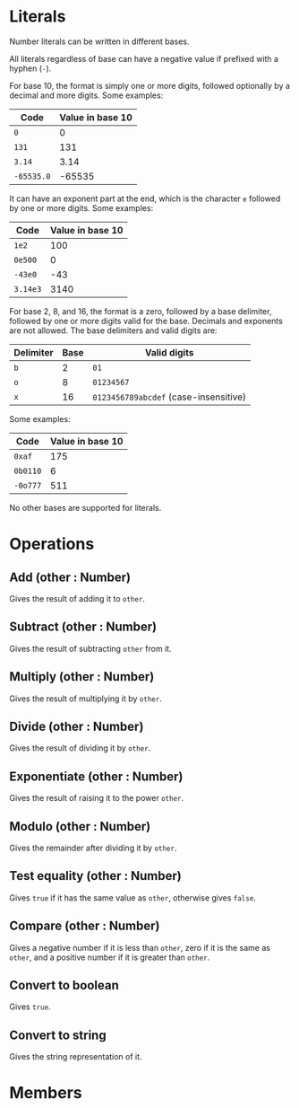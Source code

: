 # Literals

Number literals can be written in different bases.

All literals regardless of base can have a negative value if prefixed with a hyphen (`-`).

For base 10, the format is simply one or more digits, followed optionally by a decimal and more digits. Some examples:

|Code|Value in base 10|
|---|---|
|`0`|0|
|`131`|131|
|`3.14`|3.14|
|`-65535.0`|-65535|

It can have an exponent part at the end, which is the character `e` followed by one or more digits. Some examples:

|Code|Value in base 10|
|---|---|
|`1e2`|100|
|`0e500`|0|
|`-43e0`|-43|
|`3.14e3`|3140|

For base 2, 8, and 16, the format is a zero, followed by a base delimiter, followed by one or more digits valid for the base. Decimals and exponents are not allowed. The base delimiters and valid digits are:

|Delimiter|Base|Valid digits
|---|---|---|
|`b`|2|`01`|
|`o`|8|`01234567`|
|`x`|16|`0123456789abcdef` (case-insensitive)|

Some examples:

|Code|Value in base 10|
|---|---|
|`0xaf`|175|
|`0b0110`|6|
|`-0o777`|511|

No other bases are supported for literals.

# Operations

## Add (other : Number)

Gives the result of adding it to `other`.

## Subtract (other : Number)

Gives the result of subtracting `other` from it.

## Multiply (other : Number)

Gives the result of multiplying it by `other`.

## Divide (other : Number)

Gives the result of dividing it by `other`.

## Exponentiate (other : Number)

Gives the result of raising it to the power `other`.

## Modulo (other : Number)

Gives the remainder after dividing it by `other`.

## Test equality (other : Number)

Gives `true` if it has the same value as `other`, otherwise gives `false`.

## Compare (other : Number)

Gives a negative number if it is less than `other`, zero if it is the same as `other`, and a positive number if it is greater than `other`.

## Convert to boolean

Gives `true`.

## Convert to string

Gives the string representation of it.

# Members
